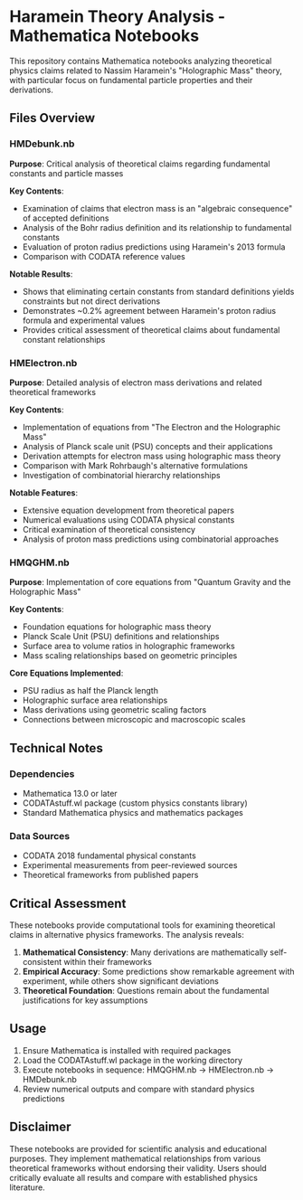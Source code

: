 # Haramein Theory Analysis - Mathematica Notebooks

This repository contains Mathematica notebooks analyzing theoretical physics claims related to Nassim Haramein's "Holographic Mass" theory, with particular focus on fundamental particle properties and their derivations.

## Files Overview

### HMDebunk.nb
**Purpose**: Critical analysis of theoretical claims regarding fundamental constants and particle masses

**Key Contents**:
- Examination of claims that electron mass is an "algebraic consequence" of accepted definitions
- Analysis of the Bohr radius definition and its relationship to fundamental constants
- Evaluation of proton radius predictions using Haramein's 2013 formula
- Comparison with CODATA reference values

**Notable Results**:
- Shows that eliminating certain constants from standard definitions yields constraints but not direct derivations
- Demonstrates ~0.2% agreement between Haramein's proton radius formula and experimental values
- Provides critical assessment of theoretical claims about fundamental constant relationships

### HMElectron.nb
**Purpose**: Detailed analysis of electron mass derivations and related theoretical frameworks

**Key Contents**:
- Implementation of equations from "The Electron and the Holographic Mass"
- Analysis of Planck scale unit (PSU) concepts and their applications
- Derivation attempts for electron mass using holographic mass theory
- Comparison with Mark Rohrbaugh's alternative formulations
- Investigation of combinatorial hierarchy relationships

**Notable Features**:
- Extensive equation development from theoretical papers
- Numerical evaluations using CODATA physical constants
- Critical examination of theoretical consistency
- Analysis of proton mass predictions using combinatorial approaches

### HMQGHM.nb
**Purpose**: Implementation of core equations from "Quantum Gravity and the Holographic Mass"

**Key Contents**:
- Foundation equations for holographic mass theory
- Planck Scale Unit (PSU) definitions and relationships
- Surface area to volume ratios in holographic frameworks
- Mass scaling relationships based on geometric principles

**Core Equations Implemented**:
- PSU radius as half the Planck length
- Holographic surface area relationships
- Mass derivations using geometric scaling factors
- Connections between microscopic and macroscopic scales

## Technical Notes

### Dependencies
- Mathematica 13.0 or later
- CODATAstuff.wl package (custom physics constants library)
- Standard Mathematica physics and mathematics packages

### Data Sources
- CODATA 2018 fundamental physical constants
- Experimental measurements from peer-reviewed sources
- Theoretical frameworks from published papers

## Critical Assessment

These notebooks provide computational tools for examining theoretical claims in alternative physics frameworks. The analysis reveals:

1. **Mathematical Consistency**: Many derivations are mathematically self-consistent within their frameworks
2. **Empirical Accuracy**: Some predictions show remarkable agreement with experiment, while others show significant deviations
3. **Theoretical Foundation**: Questions remain about the fundamental justifications for key assumptions

## Usage

1. Ensure Mathematica is installed with required packages
2. Load the CODATAstuff.wl package in the working directory
3. Execute notebooks in sequence: HMQGHM.nb → HMElectron.nb → HMDebunk.nb
4. Review numerical outputs and compare with standard physics predictions

## Disclaimer

These notebooks are provided for scientific analysis and educational purposes. They implement mathematical relationships from various theoretical frameworks without endorsing their validity. Users should critically evaluate all results and compare with established physics literature.
